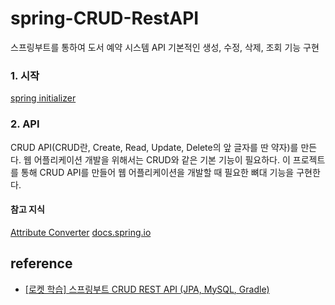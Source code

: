 # spring-CRUD-RestAPI

스프링부트를 통하여 도서 예약 시스템 API
기본적인 생성, 수정, 삭제, 조회 기능 구현


### 1. 시작
[spring initializer](https://start.spring.io/)

### 2. API
CRUD API(CRUD란, Create, Read, Update, Delete의 앞 글자를 딴 약자)를 만든다.
웹 어플리케이션 개발을 위해서는 CRUD와 같은 기본 기능이 필요하다.
이 프로젝트를 통해 CRUD API를 만들어 웹 어플리케이션을 개발할 때 필요한 뼈대 기능을 구현한다.

#### 참고 지식
[Attribute Converter](https://lng1982.tistory.com/279)
[docs.spring.io](https://lng1982.tistory.com/279)

## reference
* [[로켓 학습] 스프링부트 CRUD REST API (JPA, MySQL, Gradle)](https://covenant.tistory.com/243?category=730169)
